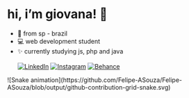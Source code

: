 
# hi, i’m giovana! 🌈

- 📍 from sp - brazil 
- 💻 web development student
- ✨ currently studying js, php and java </br></br>
<a href="https://www.linkedin.com/in/giovana--siqueira/" target="_blank"><img src="https://img.shields.io/badge/LinkedIn-0077B5?style=for-the-badge&logo=linkedin&logoColor=white" alt="LinkedIn"></a>
<a href="https://www.instagram.com/giovxxna/" target="_blank"><img src="https://img.shields.io/badge/Instagram-E4405F?style=for-the-badge&logo=instagram&logoColor=white" alt="Instagram"></a>
<a href="https://www.behance.net/giovxna" target="_blank"><img src="https://img.shields.io/badge/-Behance-blue?style=for-the-badge&logo=behance&logoColor=white" alt="Behance"></a>

<div> 
 ![Snake animation](https://github.com/Felipe-ASouza/Felipe-ASouza/blob/output/github-contribution-grid-snake.svg)
</div>
